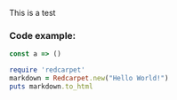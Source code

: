 <p>This is a test</p>

<h3>Code example:</h3>

```js
const a => ()
```

```ruby
require 'redcarpet'
markdown = Redcarpet.new("Hello World!")
puts markdown.to_html
```
